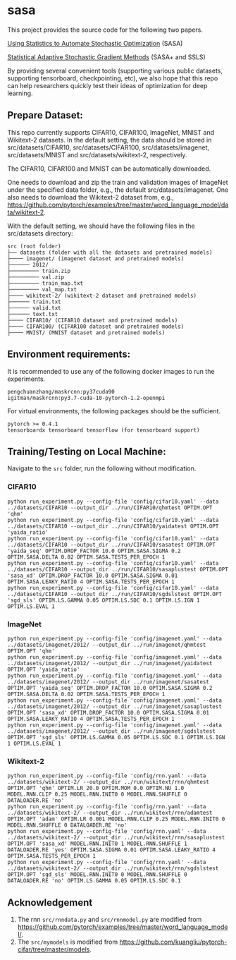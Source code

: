 # sasa
 
 This project provides the source code for the following two papers.
 
 [Using Statistics to Automate Stochastic Optimization](http://papers.nips.cc/paper/9150-using-statistics-to-automate-stochastic-optimization) (SASA)
 
 [Statistical Adaptive Stochastic Gradient Methods](https://arxiv.org/pdf/2002.10597.pdf) (SASA+ and SSLS)
 
 By providing several convenient tools (supporting various public datasets, supporting tensorboard,
 checkpointing, etc), we also hope that this repo can help researchers 
 quickly test their ideas of optimization for deep learning. 
 
 ## Prepare Dataset:
 This repo currently supports CIFAR10, CIFAR100, ImageNet, MNIST and Wikitext-2 datasets.
 In the default setting, the data should be stored in src/datasets/CIFAR10, src/datasets/CIFAR100, 
 src/datasets/imagenet, src/datasets/MNIST and src/datasets/wikitext-2, respectively.
 
 The CIFAR10, CIFAR100 and MNIST can be automatically downloaded.
 
 One needs to download and zip the train and validation images of ImageNet under the specified data folder, e.g., 
 the default src/datasets/imagenet. One also needs to download the Wikitext-2 dataset from, e.g., 
 https://github.com/pytorch/examples/tree/master/word_language_model/data/wikitext-2.
 
 With the default setting, we should have the following files in the src/datasets directory:
 ```
src (root folder)
├── datasets (folder with all the datasets and pretrained models)
├──── imagenet/ (imagenet dataset and pretrained models)
├────── 2012/
├───────── train.zip
├───────── val.zip
├───────── train_map.txt
├───────── val_map.txt
├──── wikitext-2/ (wikitext-2 dataset and pretrained models)
├────── train.txt
├────── valid.txt
├────── text.txt
├──── CIFAR10/ (CIFAR10 dataset and pretrained models)
├──── CIFAR100/ (CIFAR100 dataset and pretrained models)
├──── MNIST/ (MNIST dataset and pretrained models)
```
 
## Environment requirements:
It is recommended to use any of the following docker images to run the experiments.
```
pengchuanzhang/maskrcnn:py37cuda90
igitman/maskrcnn:py3.7-cuda-10-pytorch-1.2-openmpi
```
For virtual environments, the following packages should be the sufficient.
```
pytorch >= 0.4.1
tensorboardx tensorboard tensorflow (for tensorboard support)
```

## Training/Testing on Local Machine:
Navigate to the `src` folder, run the following without modification.

### CIFAR10
```
python run_experiment.py --config-file 'config/cifar10.yaml' --data ../datasets/CIFAR10 --output_dir ../run/CIFAR10/qhmtest OPTIM.OPT 'qhm'
python run_experiment.py --config-file 'config/cifar10.yaml' --data ../datasets/CIFAR10 --output_dir ../run/CIFAR10/yaidatest OPTIM.OPT 'yaida_ratio'
python run_experiment.py --config-file 'config/cifar10.yaml' --data ../datasets/CIFAR10 --output_dir ../run/CIFAR10/sasatest OPTIM.OPT 'yaida_seq' OPTIM.DROP_FACTOR 10.0 OPTIM.SASA.SIGMA 0.2 OPTIM.SASA.DELTA 0.02 OPTIM.SASA.TESTS_PER_EPOCH 1
python run_experiment.py --config-file 'config/cifar10.yaml' --data ../datasets/CIFAR10 --output_dir ../run/CIFAR10/sasaplustest OPTIM.OPT 'sasa_xd' OPTIM.DROP_FACTOR 10.0 OPTIM.SASA.SIGMA 0.01 OPTIM.SASA.LEAKY_RATIO 4 OPTIM.SASA.TESTS_PER_EPOCH 1
python run_experiment.py --config-file 'config/cifar10.yaml' --data ../datasets/CIFAR10 --output_dir ../run/CIFAR10/sgdslstest OPTIM.OPT 'sgd_sls' OPTIM.LS.GAMMA 0.05 OPTIM.LS.SDC 0.1 OPTIM.LS.IGN 1 OPTIM.LS.EVAL 1
```

### ImageNet
```
python run_experiment.py --config-file 'config/imagenet.yaml' --data ../datasets/imagenet/2012/ --output_dir ../run/imagenet/qhmtest OPTIM.OPT 'qhm'
python run_experiment.py --config-file 'config/imagenet.yaml' --data ../datasets/imagenet/2012/ --output_dir ../run/imagenet/yaidatest OPTIM.OPT 'yaida_ratio'
python run_experiment.py --config-file 'config/imagenet.yaml' --data ../datasets/imagenet/2012/ --output_dir ../run/imagenet/sasatest OPTIM.OPT 'yaida_seq' OPTIM.DROP_FACTOR 10.0 OPTIM.SASA.SIGMA 0.2 OPTIM.SASA.DELTA 0.02 OPTIM.SASA.TESTS_PER_EPOCH 1
python run_experiment.py --config-file 'config/imagenet.yaml' --data ../datasets/imagenet/2012/ --output_dir ../run/imagenet/sasaplustest OPTIM.OPT 'sasa_xd' OPTIM.DROP_FACTOR 10.0 OPTIM.SASA.SIGMA 0.01 OPTIM.SASA.LEAKY_RATIO 4 OPTIM.SASA.TESTS_PER_EPOCH 1
python run_experiment.py --config-file 'config/imagenet.yaml' --data ../datasets/imagenet/2012/ --output_dir ../run/imagenet/sgdslstest OPTIM.OPT 'sgd_sls' OPTIM.LS.GAMMA 0.05 OPTIM.LS.SDC 0.1 OPTIM.LS.IGN 1 OPTIM.LS.EVAL 1
```

### Wikitext-2
```
python run_experiment.py --config-file 'config/rnn.yaml' --data ../datasets/wikitext-2/ --output_dir ../run/wikitext/rnn/qhmtest OPTIM.OPT 'qhm' OPTIM.LR 20.0 OPTIM.MOM 0.0 OPTIM.NU 1.0 MODEL.RNN.CLIP 0.25 MODEL.RNN.INIT0 0 MODEL.RNN.SHUFFLE 0 DATALOADER.RE 'no'
python run_experiment.py --config-file 'config/rnn.yaml' --data ../datasets/wikitext-2/ --output_dir ../run/wikitext/rnn/adamtest OPTIM.OPT 'adam' OPTIM.LR 0.001 MODEL.RNN.CLIP 0.25 MODEL.RNN.INIT0 0 MODEL.RNN.SHUFFLE 0 DATALOADER.RE 'no' 
python run_experiment.py --config-file 'config/rnn.yaml' --data ../datasets/wikitext-2/ --output_dir ../run/wikitext/rnn/sasaplustest OPTIM.OPT 'sasa_xd' MODEL.RNN.INIT0 1 MODEL.RNN.SHUFFLE 1 DATALOADER.RE 'yes' OPTIM.SASA.SIGMA 0.01 OPTIM.SASA.LEAKY_RATIO 4 OPTIM.SASA.TESTS_PER_EPOCH 1
python run_experiment.py --config-file 'config/rnn.yaml' --data ../datasets/wikitext-2/ --output_dir ../run/wikitext/rnn/sgdslstest OPTIM.OPT 'sgd_sls' MODEL.RNN.INIT0 0 MODEL.RNN.SHUFFLE 0 DATALOADER.RE 'no' OPTIM.LS.GAMMA 0.05 OPTIM.LS.SDC 0.1
```

## Acknowledgement
1. The rnn `src/rnndata.py` and `src/rnnmodel.py` are modified from https://github.com/pytorch/examples/tree/master/word_language_model/.
2. The `src/mymodels` is modified from https://github.com/kuangliu/pytorch-cifar/tree/master/models.
